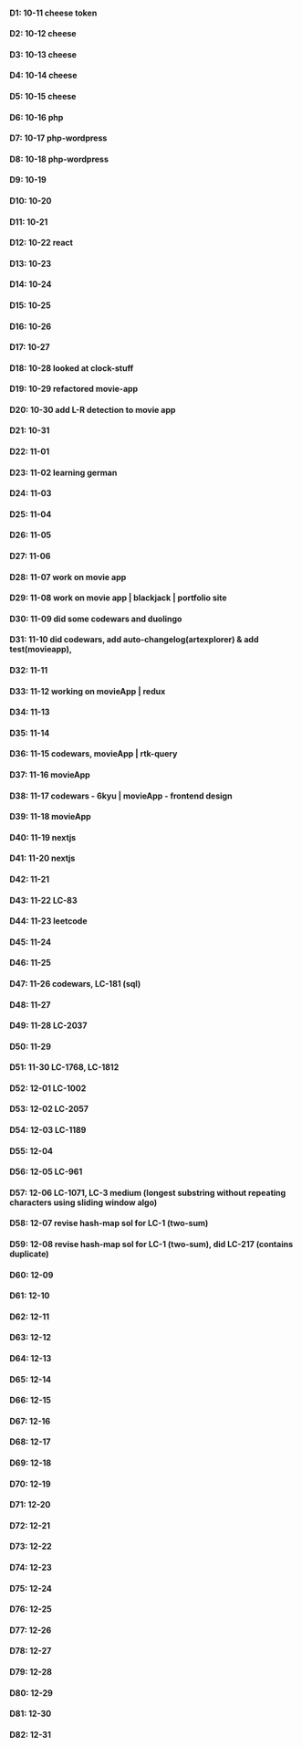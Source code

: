 #### D1: 10-11 cheese token
#### D2: 10-12 cheese
#### D3: 10-13 cheese
#### D4: 10-14 cheese
#### D5: 10-15 cheese
#### D6: 10-16 php
#### D7: 10-17 php-wordpress
#### D8: 10-18 php-wordpress
#### D9: 10-19 
#### D10: 10-20
#### D11: 10-21
#### D12: 10-22 react
#### D13: 10-23
#### D14: 10-24
#### D15: 10-25
#### D16: 10-26
#### D17: 10-27
#### D18: 10-28 looked at clock-stuff
#### D19: 10-29 refactored movie-app
#### D20: 10-30 add L-R detection to movie app
#### D21: 10-31
#### D22: 11-01
#### D23: 11-02 learning german
#### D24: 11-03
#### D25: 11-04
#### D26: 11-05
#### D27: 11-06 
#### D28: 11-07 work on movie app
#### D29: 11-08 work on movie app | blackjack | portfolio site
#### D30: 11-09 did some codewars and duolingo
#### D31: 11-10 did codewars, add auto-changelog(artexplorer) & add test(movieapp),  
#### D32: 11-11
#### D33: 11-12 working on movieApp | redux
#### D34: 11-13
#### D35: 11-14
#### D36: 11-15 codewars, movieApp | rtk-query
#### D37: 11-16 movieApp
#### D38: 11-17 codewars - 6kyu | movieApp - frontend design
#### D39: 11-18 movieApp
#### D40: 11-19 nextjs
#### D41: 11-20 nextjs
#### D42: 11-21
#### D43: 11-22 LC-83
#### D44: 11-23 leetcode
#### D45: 11-24
#### D46: 11-25
#### D47: 11-26 codewars, LC-181 (sql)
#### D48: 11-27
#### D49: 11-28 LC-2037
#### D50: 11-29 
#### D51: 11-30 LC-1768, LC-1812
#### D52: 12-01 LC-1002
#### D53: 12-02 LC-2057
#### D54: 12-03 LC-1189
#### D55: 12-04 
#### D56: 12-05 LC-961
#### D57: 12-06 LC-1071, LC-3 medium (longest substring without repeating characters using sliding window algo)
#### D58: 12-07 revise hash-map sol for LC-1 (two-sum)
#### D59: 12-08 revise hash-map sol for LC-1 (two-sum), did LC-217 (contains duplicate)
#### D60: 12-09
#### D61: 12-10
#### D62: 12-11
#### D63: 12-12
#### D64: 12-13
#### D65: 12-14
#### D66: 12-15
#### D67: 12-16
#### D68: 12-17
#### D69: 12-18
#### D70: 12-19
#### D71: 12-20
#### D72: 12-21
#### D73: 12-22
#### D74: 12-23
#### D75: 12-24
#### D76: 12-25
#### D77: 12-26
#### D78: 12-27
#### D79: 12-28
#### D80: 12-29
#### D81: 12-30
#### D82: 12-31
